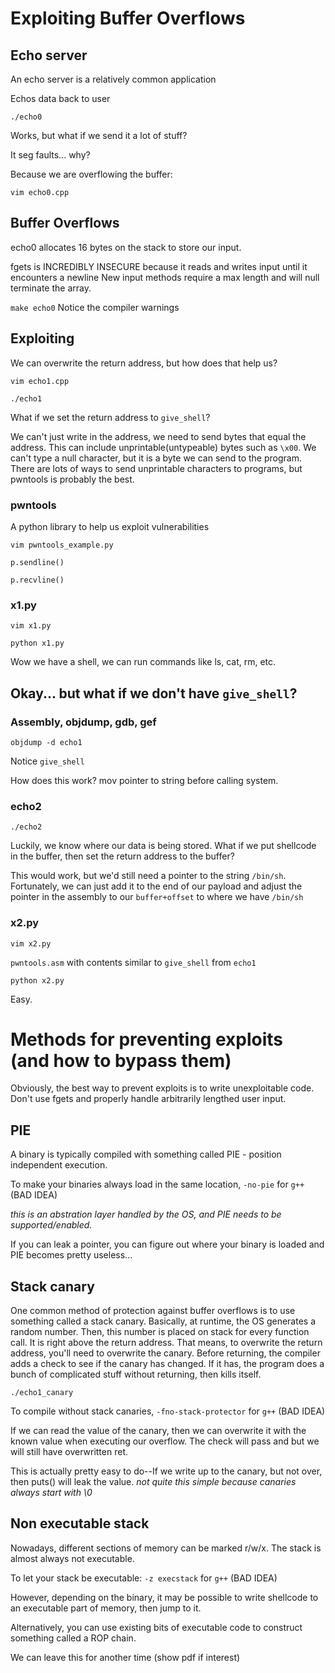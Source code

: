 # Exploiting Buffer Overflows

## Echo server

An echo server is a relatively common application

Echos data back to user

`./echo0`

Works, but what if we send it a lot of stuff?

It seg faults... why?

Because we are overflowing the buffer:

`vim echo0.cpp`

## Buffer Overflows

echo0 allocates 16 bytes on the stack to store our input.

fgets is INCREDIBLY INSECURE because it reads and writes input until it encounters a newline
New input methods require a max length and will null terminate the array.

`make echo0`
Notice the compiler warnings

## Exploiting

We can overwrite the return address, but how does that help us?

`vim echo1.cpp`

`./echo1`

What if we set the return address to `give_shell`?

We can't just write in the address, we need to send bytes that equal the address.  This can include unprintable(untypeable) bytes such as `\x00`.  We can't type a null character, but it is a byte we can send to the program.  There are lots of ways to send unprintable characters to programs, but pwntools is probably the best.

### pwntools

A python library to help us exploit vulnerabilities

`vim pwntools_example.py`

`p.sendline()`

`p.recvline()`

### x1.py

`vim x1.py`

`python x1.py`

Wow we have a shell, we can run commands like ls, cat, rm, etc.

## Okay... but what if we don't have `give_shell`?

### Assembly, objdump, gdb, gef

`objdump -d echo1`

Notice `give_shell`

How does this work? mov pointer to string before calling system.

### echo2

`./echo2`

Luckily, we know where our data is being stored.  What if we put shellcode in the buffer, then set the return address to the buffer?

This would work, but we'd still need a pointer to the string `/bin/sh`.  Fortunately, we can just add it to the end of our payload and adjust the pointer in the assembly to our `buffer+offset` to where we have `/bin/sh`

### x2.py

`vim x2.py`

`pwntools.asm` with contents similar to `give_shell` from `echo1`

`python x2.py`

Easy.

# Methods for preventing exploits (and how to bypass them)

Obviously, the best way to prevent exploits is to write unexploitable code.  Don't use fgets and properly handle arbitrarily lengthed user input.

## PIE

A binary is typically compiled with something called PIE - position independent execution.

To make your binaries always load in the same location, `-no-pie` for `g++` (BAD IDEA)

*this is an abstration layer handled by the OS, and PIE needs to be supported/enabled.*

If you can leak a pointer, you can figure out where your binary is loaded and PIE becomes pretty useless...

## Stack canary

One common method of protection against buffer overflows is to use something called a stack canary.  Basically, at runtime, the OS generates a random number.  Then, this number is placed on stack for every function call.  It is right above the return address.  That means, to overwrite the return address, you'll need to overwrite the canary.  Before returning, the compiler adds a check to see if the canary has changed.  If it has, the program does a bunch of complicated stuff without returning, then kills itself.

`./echo1_canary`

To compile without stack canaries, `-fno-stack-protector` for `g++` (BAD IDEA)

If we can read the value of the canary, then we can overwrite it with the known value when executing our overflow.  The check will pass and but we will still have overwritten ret.

This is actually pretty easy to do--If we write up to the canary, but not over, then puts() will leak the value.
*not quite this simple because canaries always start with \0*

## Non executable stack

Nowadays, different sections of memory can be marked r/w/x. The stack is almost always not executable.  

To let your stack be executable: `-z execstack` for `g++` (BAD IDEA)

However, depending on the binary, it may be possible to write shellcode to an executable part of memory, then jump to it.

Alternatively, you can use existing bits of executable code to construct something called a ROP chain.

We can leave this for another time (show pdf if interest)


